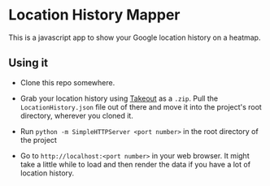 Location History Mapper
=======================

This is a javascript app to show your Google location history on a heatmap.


Using it
--------

- Clone this repo somewhere.

- Grab your location history using [Takeout](https://www.google.com/settings/takeout) as a `.zip`. Pull the `LocationHistory.json` file out of there and move it into the project's root directory, wherever you cloned it.

- Run `python -m SimpleHTTPServer <port number>` in the root directory of the project

- Go to `http://localhost:<port number>` in your web browser. It might take a little while to load and then render the data if you have a lot of location history.
